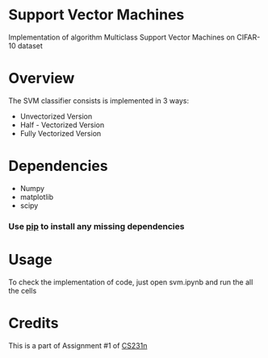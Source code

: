 # Support Vector Machines
Implementation of algorithm Multiclass Support Vector Machines on CIFAR-10 dataset 


Overview
============

The SVM classifier consists is implemented in 3 ways:
* Unvectorized Version
* Half - Vectorized Version
* Fully Vectorized Version


Dependencies
============

* Numpy 
* matplotlib
* scipy 
### Use [pip](https://pypi.python.org/pypi/pip) to install any missing dependencies


Usage
===========

To check the implementation of code, just open svm.ipynb and run the all the cells


Credits
===========

This is a part of Assignment #1 of [CS231n](http://cs231n.github.io/)
